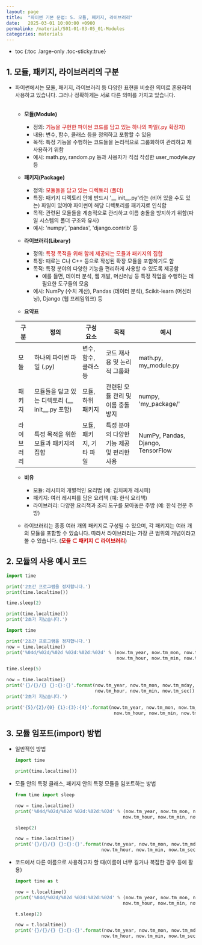 ```yaml
---
layout: page
title:  "파이썬 기본 문법: 5. 모듈, 패키지, 라이브러리"
date:   2025-03-01 10:00:00 +0900
permalink: /material/S01-01-03-05_01-Modules
categories: materials
---
```

* toc
{:toc .large-only .toc-sticky:true}

## 1. 모듈, 패키지, 라이브러리의 구분

- 파이썬에서는 모듈, 패키지, 라이브러리 등 다양한 표현을 비슷한 의미로 혼용하여 사용하고 있습니다. 그러나 정확하게는 서로 다른 의미를 가지고 있습니다.<br><br>
    - **모듈(Module)**
        - 정의: <span style="color: #C00">기능을 구현한 파이썬 코드를 담고 있는 하나의 파일(.py 확장자)</span>
        - 내용: 변수, 함수, 클래스 등을 정의하고 포함할 수 있음
        - 목적: 특정 기능을 수행하는 코드들을 논리적으로 그룹화하여 관리하고 재사용하기 위함
        - 예시: math.py, random.py 등과 사용자가 직접 작성한 user_modyle.py 등

    - **패키지(Package)**
        - 정의: <span style="color: #C00">모듈들을 담고 있는 디렉토리 (폴더)</span>
        - 특징: 패키지 디렉토리 안에 반드시 '__ init__.py'라는 (비어 있을 수도 있는) 파일이 있어야 파이썬이 해당 디렉토리를 패키지로 인식함
        - 목적: 관련된 모듈들을 계층적으로 관리하고 이름 충돌을 방지하기 위함(파일 시스템의 폴더 구조와 유사)
        - 예시: 'numpy', 'pandas', 'django.contrib' 등

    - **라이브러리(Library)**
        - 정의: <span style="color: #C00">특정 목적을 위해 함께 제공되는 모듈과 패키지의 집합</span>
        - 특징: 때로는 C나 C++ 등으로 작성된 확장 모듈을 포함하기도 함
        - 목적: 특정 분야의 다양한 기능을 편리하게 사용할 수 있도록 제공함
            - 예를 들면, 데이터 분석, 웹 개발, 머신러닝 등 특정 작업을 수행하는 데 필요한 도구들의 모음
        - 예시: NumPy (수치 계산), Pandas (데이터 분석), Scikit-learn (머신러닝), Django (웹 프레임워크) 등

    - **요약표**

    | 구분       | 정의                                            | 구성 요소               | 목적                                        | 예시                              |
    | ---------- | ----------------------------------------------- | ----------------------- | ------------------------------------------- | --------------------------------- |
    | 모듈       | 하나의 파이썬 파일 (.py)                        | 변수, 함수, 클래스 등   | 코드 재사용 및 논리적 그룹화                | math.py, my_module.py             |
    | 패키지     | 모듈들을 담고 있는 디렉토리 (__ init__.py 포함) | 모듈, 하위 패키지       | 관련된 모듈 관리 및 이름 충돌 방지          | numpy, 'my_package/'              |
    | 라이브러리 | 특정 목적을 위한 모듈과 패키지의 집합           | 모듈, 패키지, 기타 파일 | 특정 분야의 다양한 기능 제공 및 편리한 사용 | NumPy, Pandas, Django, TensorFlow |

    - **비유**
        - 모듈: 레시피의 개별적인 요리법 (예: 김치찌개 레시피)
        - 패키지: 여러 레시피를 담은 요리책 (예: 한식 요리책)
        - 라이브러리: 다양한 요리책과 조리 도구를 모아놓은 주방 (예: 한식 전문 주방)

    - 라이브러리는 종종 여러 개의 패키지로 구성될 수 있으며, 각 패키지는 여러 개의 모듈을 포함할 수 있습니다. 따라서 라이브러리는 가장 큰 범위의 개념이라고 볼 수 있습니다. (<span style="color: #C00">**모듈 ⊂ 패키지 ⊂ 라이브러리**</span>)

## 2. 모듈의 사용 예시 코드

```python
import time

print('2초간 프로그램을 정지합니다.')
print(time.localtime())

time.sleep(2)

print(time.localtime())
print('2초가 지났습니다.')
```

```python
import time

print('2초간 프로그램을 정지합니다.')
now = time.localtime()
print('%04d/%02d/%02d %02d:%02d:%02d' % (now.tm_year, now.tm_mon, now.tm_mday, 
                                         now.tm_hour, now.tm_min, now.tm_sec))

time.sleep(5)

now = time.localtime()
print('{}/{}/{} {}:{}:{}'.format(now.tm_year, now.tm_mon, now.tm_mday, 
                                 now.tm_hour, now.tm_min, now.tm_sec))
print('2초가 지났습니다.')
```

```python
print('{5}/{2}/{0} {1}:{3}:{4}'.format(now.tm_year, now.tm_mon, now.tm_mday, 
                                        now.tm_hour, now.tm_min, now.tm_sec))
```

## 3. 모듈 임포트(import) 방법

- 일반적인 방법

    ```python
    import time

    print(time.localtime())
    ```

- 모듈 안의 특정 클래스, 패키지 안의 특정 모듈을 임포트하는 방법

    ```python
    from time import sleep

    now = time.localtime()
    print('%04d/%02d/%02d %02d:%02d:%02d' % (now.tm_year, now.tm_mon, now.tm_mday,
                                            now.tm_hour, now.tm_min, now.tm_sec))

    sleep(2)

    now = time.localtime()
    print('{}/{}/{} {}:{}:{}'.format(now.tm_year, now.tm_mon, now.tm_mday,
                                    now.tm_hour, now.tm_min, now.tm_sec))
    ```

- 코드에서 다른 이름으로 사용하고자 할 때(이름이 너무 길거나 복잡한 경우 등에 활용)

    ```python
    import time as t

    now = t.localtime()
    print('%04d/%02d/%02d %02d:%02d:%02d' % (now.tm_year, now.tm_mon, now.tm_mday,
                                            now.tm_hour, now.tm_min, now.tm_sec))

    t.sleep(2)

    now = t.localtime()
    print('{}/{}/{} {}:{}:{}'.format(now.tm_year, now.tm_mon, now.tm_mday,
                                    now.tm_hour, now.tm_min, now.tm_sec))
    ```